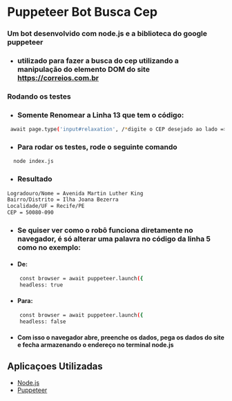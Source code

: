 # Puppeteer Bot Busca Cep

### Um bot desenvolvido com node.js e a biblioteca do google puppeteer

#### 
- ### utilizado para fazer a busca do cep utilizando a manipulação do elemento DOM do site https://correios.com.br
### Rodando os testes

- ### Somente Renomear a Linha 13 que tem o código:
```bash
 await page.type('input#relaxation', /*digite o CEP desejado ao lado =>*/'50080090');
```
- ### Para rodar os testes, rode o seguinte comando

```bash
  node index.js
```
- ### Resultado

```bash
Logradouro/Nome = Avenida Martin Luther King  
Bairro/Distrito = Ilha Joana Bezerra
Localidade/UF = Recife/PE
CEP = 50080-090
```
- ### Se quiser ver como o robô funciona diretamente no navegador, é só alterar uma palavra no código da linha 5 como no exemplo:
- #### De:
```bash
    const browser = await puppeteer.launch({
  	headless: true
```
- #### Para:
```bash
    const browser = await puppeteer.launch({
  	headless: false
```
- #### Com isso o navegador abre, preenche os dados, pega os dados do site e fecha armazenando o endereço no terminal node.js

## Aplicaçoes Utilizadas

 - [Node.js](https://nodejs.org/en/)
 - [Puppeteer](https://pptr.dev/)
